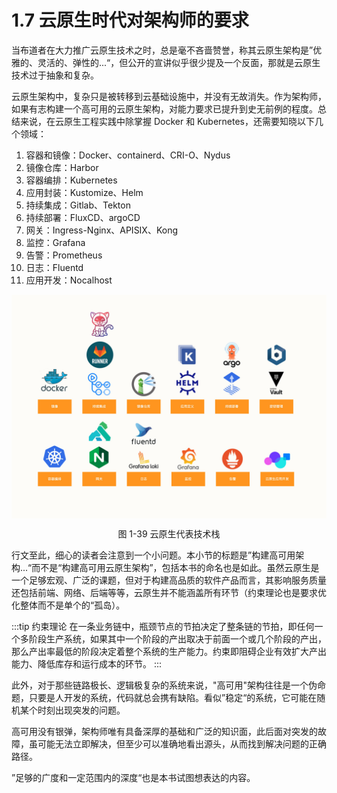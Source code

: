 # 1.7 云原生时代对架构师的要求

当布道者在大力推广云原生技术之时，总是毫不吝啬赞誉，称其云原生架构是”优雅的、灵活的、弹性的...“，但公开的宣讲似乎很少提及一个反面，那就是云原生技术过于抽象和复杂。

云原生架构中，复杂只是被转移到云基础设施中，并没有无故消失。作为架构师，如果有志构建一个高可用的云原生架构，对能力要求已提升到史无前例的程度。总结来说，在云原生工程实践中除掌握 Docker 和 Kubernetes，还需要知晓以下几个领域：

1. 容器和镜像：Docker、containerd、CRI-O、Nydus
2. 镜像仓库：Harbor
3. 容器编排：Kubernetes
4. 应用封装：Kustomize、Helm
5. 持续集成：Gitlab、Tekton
6. 持续部署：FluxCD、argoCD
7. 网关：Ingress-Nginx、APISIX、Kong
8. 监控：Grafana
9. 告警：Prometheus
10. 日志：Fluentd
11. 应用开发：Nocalhost

<div  align="center">
	<img src="../assets/tech.jpeg" width = "600"  align=center />
	<p>图 1-39 云原生代表技术栈</p>
</div>


行文至此，细心的读者会注意到一个小问题。本小节的标题是”构建高可用架构...“而不是“构建高可用云原生架构”，包括本书的命名也是如此。虽然云原生是一个足够宏观、广泛的课题，但对于构建高品质的软件产品而言，其影响服务质量还包括前端、网络、后端等等，云原生并不能涵盖所有环节（约束理论也是要求优化整体而不是单个的“孤岛）。

:::tip 约束理论
在一条业务链中，瓶颈节点的节拍决定了整条链的节拍，即任何一个多阶段生产系统，如果其中一个阶段的产出取决于前面一个或几个阶段的产出，那么产出率最低的阶段决定着整个系统的生产能力。约束即阻碍企业有效扩大产出能力、降低库存和运行成本的环节。
:::

此外，对于那些链路极长、逻辑极复杂的系统来说，"高可用"架构往往是一个伪命题，只要是人开发的系统，代码就总会携有缺陷。看似”稳定“的系统，它可能在随机某个时刻出现突发的问题。

高可用没有银弹，架构师唯有具备深厚的基础和广泛的知识面，此后面对突发的故障，虽可能无法立即解决，但至少可以准确地看出源头，从而找到解决问题的正确路径。

”足够的广度和一定范围内的深度“也是本书试图想表达的内容。